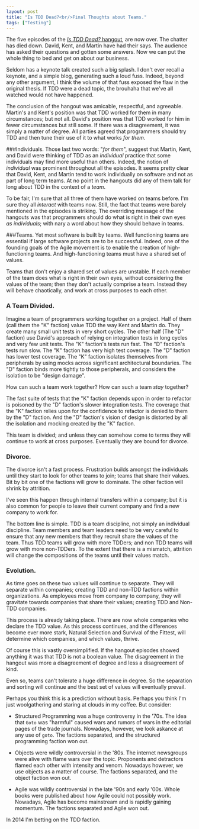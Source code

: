 ```yaml
---
layout: post
title: "Is TDD Dead?<br/>Final Thoughts about Teams."
tags: ["Testing"]
---
```

The five episodes of the [_Is TDD Dead?_ hangout](https://www.youtube.com/watch?v=z9quxZsLcfo), are now over.  The chatter has died down.  David, Kent, and Martin have had their says. The audience has asked their questions and gotten some answers.  Now we can put the whole thing to bed  and get on about our business.  

Seldom has a keynote talk created such a big splash.  I don't ever recall a keynote, and a simple blog, generating such a loud fuss.  Indeed, beyond any other argument, I think the volume of that fuss exposed the flaw in the original thesis.  If TDD were a dead topic, the brouhaha that we've all watched would not have happened.

The conclusion of the hangout was amicable, respectful, and agreeable.  Martin's and Kent's position was that TDD worked for them in many circumstances; but not all.  David's position was that TDD worked for him in fewer circumstances but still some.  If there was a disagreement, it was simply a matter of degree.  All parties agreed that programmers should try TDD and then tune their use of it to what works _for them_.

###Individuals.
Those last two words: "_for them_", suggest that Martin, Kent, and David were thinking of TDD as an _individual_ practice that some individuals may find more useful than others.  Indeed, the notion of _individual_ was prominent throughout all the episodes.  It seems pretty clear that David, Kent, and Martin tend to work individually on software and not as part of long term teams.  At no point in the hangouts did any of them talk for long about TDD in the context of a _team_.

To be fair, I'm sure that all three of them have worked on teams before.  I'm sure they all _interact_ with teams now.  Still, the fact that teams were barely mentioned in the episodes is striking.  The overriding message of the hangouts was that programmers should do what is right in their own eyes _as individuals_; with nary a word about how they should behave in teams.

###Teams.
Yet most software is built by teams.  Well functioning teams are essential if large software projects are to be successful.  Indeed, one of the founding goals of the Agile movement is to enable the creation of high-functioning teams.  And high-functioning teams must have a shared set of values.

Teams that don't enjoy a shared set of values are unstable.  If each member of the team does what is right in their own eyes, without considering the values of the team; then they don't actually comprise a team.  Instead they will behave chaotically, and work at cross purposes to each other.

### A Team Divided.
Imagine a team of programmers working together on a project.  Half of them (call them the "K" faction) value TDD the way Kent and Martin do.  They create many small unit tests in very short cycles.  The other half (The "D" faction) use David's approach of relying on integration tests in long cycles and very few unit tests.   The "K" faction's tests run fast.  The "D" faction's tests run slow.  The "K" faction has very high test coverage.  The "D" faction has lower test coverage.  The "K" faction isolates themselves from peripherals by using mocks across significant architectural boundaries.  The "D" faction binds more tightly to those peripherals, and considers the isolation to be "design damage".

How can such a team work together?  How can such a team _stay_ together?  

The fast suite of tests that the "K" faction depends upon in order to refactor is poisoned by the "D" faction's slower integration tests.  The coverage that the "K" faction relies upon for the confidence to refactor is denied to them by the "D" faction.  And the "D" faction's vision of design is distorted by all the isolation and mocking created by the "K" faction.  

This team is divided; and unless they can somehow come to terms they will continue to work at cross purposes.  Eventually they are bound for divorce.  

### Divorce.
The divorce isn't a fast process.  Frustration builds amongst the individuals until they start to look for other teams to join; teams that share their values.  Bit by bit one of the factions will grow to dominate.  The other faction will shrink by attrition.

I've seen this happen through internal transfers within a company; but it is also common for people to leave their current company and find a new company to work for.  

The bottom line is simple.  TDD is a team discipline, not simply an individual discipline.  Team members and team leaders need to be very careful to ensure that any new members that they recruit share the values of the team.  Thus TDD teams will grow with more TDDers; and non TDD teams will grow with more non-TDDers.  To the extent that there is a mismatch, attrition will change the compositions of the teams until their values match.

### Evolution.
As time goes on these two values will continue to separate.  They will separate within companies; creating TDD and non-TDD factions within organizations.  As employees move from company to company, they will gravitate towards companies that share their values; creating TDD and Non-TDD companies.  

This process is already taking place.  There are now whole companies who declare the TDD value.  As this process continues, and the differences become ever more stark, Natural Selection and Survival of the Fittest, will determine which companies, and which values, thrive.

Of course this is vastly oversimplified.  If the hangout episodes showed anything it was that TDD is not a boolean value.  The disagreement in the hangout was more a disagreement of degree and less a disagreement of kind.  

Even so, teams can't tolerate a huge difference in degree.  So the separation and sorting will continue and the best set of values will eventually prevail.

Perhaps you think this is a prediction without basis.  Perhaps you think I'm just woolgathering and staring at clouds in my coffee.  But consider:

* Structured Programming was a huge controversy in the '70s. The idea that `Goto` was "harmful" caused wars and rumors of wars in the editorial pages of the trade journals.  Nowadays, however, we look askance at any use of `goto`.  The factions separated, and the structured programming faction won out.

* Objects were wildly controversial in the '80s.  The internet newsgroups were alive with flame wars over the topic.  Proponents and detractors flamed each other with intensity and venom.  Nowadays however, we use objects as a matter of course.  The factions separated, and the object faction won out.

* Agile was wildly controversial in the late '90s and early '00s.  Whole books were published about how Agile could not possibly work.  Nowadays, Agile has become mainstream and is rapidly gaining momentum.  The factions separated and Agile won out.  

In 2014 I'm betting on the TDD faction.  
